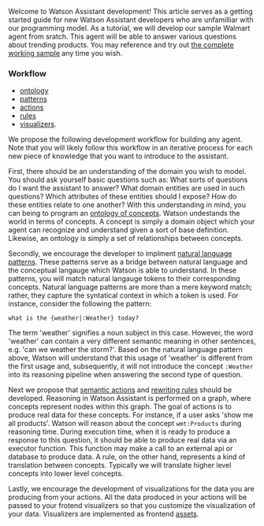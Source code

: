 Welcome to Watson Assistant development! This article serves as a getting started guide for new Watson Assistant developers who are unfamilliar with our programming model. As a tutorial, we will develop our sample Walmart agent from sratch. This agent will be able to answer various questions about trending products. You may reference and try out [the complete working sample](../../samples/Walmart.md) any time you wish.

### Workflow
- [ontology](./Ontology.md)
- [patterns](./Patterns.md)
- [actions](./Actions.md)
- [rules](./Rules.md) 
- [visualizers](./Visualizers.md).

We propose the following development workflow for building any agent. Note that you will likely follow this workflow in an iterative process for each new piece of knowledge that you want to introduce to the assistant.
 
First, there should be an understanding of the domain you wish to model. You should ask yourself basic questions such as: What sorts of questions do I want the assistant to answer? What domain entities are used in such questions? Which attributes of these entities should I expose? How do these entities relate to one another? With this understanding in mind, you can being to program an [ontology of concepts](../components/Ontology.md). Watson undestands the world in terms of concepts. A concept is simply a domain object which your agent can recognize and understand given a sort of base definition. Likewise, an ontology is simply a set of relationships between concepts.

Secondly, we encourage the developer to implment [natural language patterns](../components/Patterns.md). These patterns serve as a bridge between natural language and the conceptual langauge which Watson is able to understand. In these patterns, you will match natural langauge tokens to their corresponding concepts. Natural language patterns are more than a mere keyword match; rather, they capture the syntatical context in which a token is used. For instance, consider the following the pattern:

`what is the {weather|:Weather} today?`

The term 'weather' signifies a noun subject in this case. However, the word 'weather' can contain a very different semantic meaning in other sentences, e.g. 'can we weather the storm?'. Based on the natural language pattern above, Watson will understand that this usage of 'weather' is different from the first usage and, subsequently, it will not introduce the concept `:Weather` into its reasoning pipeline when answering the second type of question.

Next we propose that [semantic actions](../components/Actions.md) and [rewriting rules](../components/Rules.md) should be developed. Reasoning in Watson Assistant is performed on a graph, where concepts represent nodes within this graph. The goal of actions is to produce real data for these concepts. For instance, if a user asks 'show me all products'. Watson will reason about the concept `wmt:Products` during reasoning time. During execution time, when it is ready to produce a response to this question, it should be able to produce real data via an executor function. This function may make a call to an external api or database to produce data. A rule, on the other hand, represents a kind of translation between concepts. Typically we will translate higher level concepts into lower level concepts.

Lastly, we encourage the development of visualizations for the data you are producing from your actions. All the data produced in your actions will be passed to your frotend visualizers so that you customize the visualization of your data. Visualizers are implemented as frontend [assets](../lab/Assets.md).
